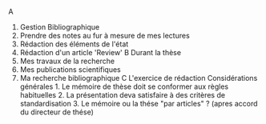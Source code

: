 A
1. Gestion Bibliographique
2. Prendre des notes au fur à mesure de mes lectures
3. Rédaction des éléments de l'état
4. Rédaction d'un article 'Review'
B Durant la thèse
1. Mes travaux de la recherche
2. Mes publications scientifiques
3. Ma recherche bibliographique
C L'exercice de rédaction
	Considérations générales 
		1. Le mémoire de thèse doit se conformer aux règles habituelles
		2. La présentation deva satisfaire à des critères de standardisation
		3. Le mémoire ou la thése "par articles" ? (apres accord du directeur de thése)
